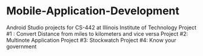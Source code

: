 # Mobile-Application-Development
Android Studio projects for CS-442 at Illinois Institute of Technology
Project #1 :  Convert Distance from miles to kilometers and vice versa
Project #2: Multinote Application
Project #3: Stockwatch
Project #4: Know your government
